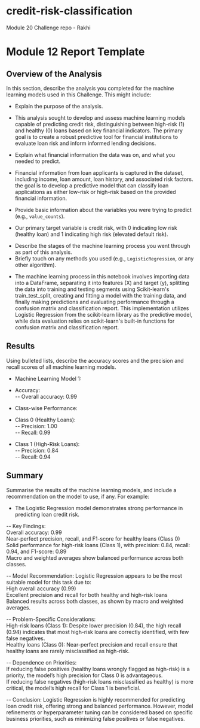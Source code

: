 # credit-risk-classification
Module 20 Challenge repo - Rakhi

# Module 12 Report Template

## Overview of the Analysis

In this section, describe the analysis you completed for the machine learning models used in this Challenge. This might include:

* Explain the purpose of the analysis.
- This analysis sought to develop and assess machine learning models capable of predicting credit risk, distinguishing between high-risk (1) and healthy (0) loans based on key financial indicators. The primary goal is to create a robust predictive tool for financial institutions to evaluate loan risk and inform informed lending decisions.
  
* Explain what financial information the data was on, and what you needed to predict.
- Financial information from loan applicants is captured in the dataset, including income, loan amount, loan history, and associated risk factors. the goal is to develop a predictive model that can classify loan applications as either low-risk or high-risk based on the provided financial information.
  
* Provide basic information about the variables you were trying to predict (e.g., `value_counts`).
- Our primary target variable is credit risk, with 0 indicating low risk (healthy loan) and 1 indicating high risk (elevated default risk).
* Describe the stages of the machine learning process you went through as part of this analysis.
* Briefly touch on any methods you used (e.g., `LogisticRegression`, or any other algorithm).
- The machine learning process in this notebook involves importing data into a DataFrame, separating it into features (X) and target (y), splitting the data into training and testing segments using Scikit-learn's train_test_split, creating and fitting a model with the training data, and finally making predictions and evaluating performance through a confusion matrix and classification report.
This implementation utilizes Logistic Regression from the scikit-learn library as the predictive model, while data evaluation relies on scikit-learn's built-in functions for confusion matrix and classification report.


## Results

Using bulleted lists, describe the accuracy scores and the precision and recall scores of all machine learning models.

* Machine Learning Model 1:  

- Accuracy:  
-- Overall accuracy: 0.99 
- Class-wise Performance:  
- Class 0 (Healthy Loans):  
-- Precision: 1.00  
-- Recall: 0.99  
 
- Class 1 (High-Risk Loans):  
-- Precision: 0.84  
-- Recall: 0.94  




## Summary

Summarise the results of the machine learning models, and include a recommendation on the model to use, if any. For example:

- The Logistic Regression model demonstrates strong performance in predicting loan credit risk.

-- Key Findings:  
Overall accuracy: 0.99  
Near-perfect precision, recall, and F1-score for healthy loans (Class 0)  
Solid performance for high-risk loans (Class 1), with precision: 0.84, recall: 0.94, and F1-score: 0.89  
Macro and weighted averages show balanced performance across both classes.  

-- Model Recommendation: Logistic Regression appears to be the most suitable model for this task due to:  
High overall accuracy (0.99)  
Excellent precision and recall for both healthy and high-risk loans  
Balanced results across both classes, as shown by macro and weighted averages.  

-- Problem-Specific Considerations:  
High-risk loans (Class 1): Despite lower precision (0.84), the high recall (0.94) indicates that most high-risk loans are correctly identified, with few false negatives.  
Healthy loans (Class 0): Near-perfect precision and recall ensure that healthy loans are rarely misclassified as high-risk.  

-- Dependence on Priorities:  
If reducing false positives (healthy loans wrongly flagged as high-risk) is a priority, the model’s high precision for Class 0 is advantageous.    
If reducing false negatives (high-risk loans misclassified as healthy) is more critical, the model’s high recall for Class 1 is beneficial.  

-- Conclusion: Logistic Regression is highly recommended for predicting loan credit risk, offering strong and balanced performance. However, model refinements or hyperparameter tuning can be considered based on specific business priorities, such as minimizing false positives or false negatives.  
